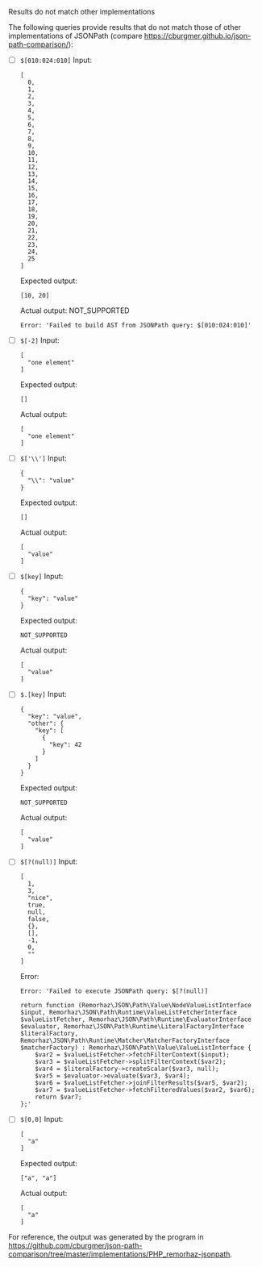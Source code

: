 Results do not match other implementations

The following queries provide results that do not match those of other implementations of JSONPath
(compare https://cburgmer.github.io/json-path-comparison/):

- [ ] `$[010:024:010]`
  Input:
  ```
  [
    0,
    1,
    2,
    3,
    4,
    5,
    6,
    7,
    8,
    9,
    10,
    11,
    12,
    13,
    14,
    15,
    16,
    17,
    18,
    19,
    20,
    21,
    22,
    23,
    24,
    25
  ]
  ```
  Expected output:
  ```
  [10, 20]
  ```
  Actual output:
  NOT_SUPPORTED
  ```
  Error: 'Failed to build AST from JSONPath query: $[010:024:010]'
  ```

- [ ] `$[-2]`
  Input:
  ```
  [
    "one element"
  ]
  ```
  Expected output:
  ```
  []
  ```
  Actual output:
  ```
  [
    "one element"
  ]
  ```

- [ ] `$['\\']`
  Input:
  ```
  {
    "\\": "value"
  }
  ```
  Expected output:
  ```
  []
  ```
  Actual output:
  ```
  [
    "value"
  ]
  ```

- [ ] `$[key]`
  Input:
  ```
  {
    "key": "value"
  }
  ```
  Expected output:
  ```
  NOT_SUPPORTED
  ```
  Actual output:
  ```
  [
    "value"
  ]
  ```

- [ ] `$.[key]`
  Input:
  ```
  {
    "key": "value",
    "other": {
      "key": [
        {
          "key": 42
        }
      ]
    }
  }
  ```
  Expected output:
  ```
  NOT_SUPPORTED
  ```
  Actual output:
  ```
  [
    "value"
  ]
  ```

- [ ] `$[?(null)]`
  Input:
  ```
  [
    1,
    3,
    "nice",
    true,
    null,
    false,
    {},
    [],
    -1,
    0,
    ""
  ]
  ```
  Error:
  ```
  Error: 'Failed to execute JSONPath query: $[?(null)]
  
  return function (Remorhaz\JSON\Path\Value\NodeValueListInterface $input, Remorhaz\JSON\Path\Runtime\ValueListFetcherInterface $valueListFetcher, Remorhaz\JSON\Path\Runtime\EvaluatorInterface $evaluator, Remorhaz\JSON\Path\Runtime\LiteralFactoryInterface $literalFactory, Remorhaz\JSON\Path\Runtime\Matcher\MatcherFactoryInterface $matcherFactory) : Remorhaz\JSON\Path\Value\ValueListInterface {
      $var2 = $valueListFetcher->fetchFilterContext($input);
      $var3 = $valueListFetcher->splitFilterContext($var2);
      $var4 = $literalFactory->createScalar($var3, null);
      $var5 = $evaluator->evaluate($var3, $var4);
      $var6 = $valueListFetcher->joinFilterResults($var5, $var2);
      $var7 = $valueListFetcher->fetchFilteredValues($var2, $var6);
      return $var7;
  };'
  ```

- [ ] `$[0,0]`
  Input:
  ```
  [
    "a"
  ]
  ```
  Expected output:
  ```
  ["a", "a"]
  ```
  Actual output:
  ```
  [
    "a"
  ]
  ```


For reference, the output was generated by the program in https://github.com/cburgmer/json-path-comparison/tree/master/implementations/PHP_remorhaz-jsonpath.
